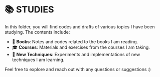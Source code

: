 # 📚 STUDIES

In this folder, you will find codes and drafts of various topics I have been studying. The contents include:

- 📖 **Books**: Notes and codes related to the books I am reading.
- 🎓 **Courses**: Materials and exercises from the courses I am taking.
- 🔬 **New Techniques**: Experiments and implementations of new techniques I am learning.

Feel free to explore and reach out with any questions or suggestions :)
